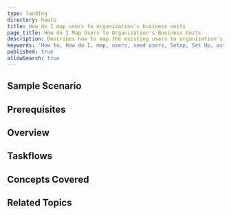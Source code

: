 ```yaml
---
type: landing
directory: howto
title: How do I map users to organization's business units   
page_title: How do I Map Users to Organization's Business Units
description: Describes how to map the existing users to organization's business unit 
keywords: 'How to, How do I, map, users, seed users, Setup, Set Up, assign users'
published: true
allowSearch: true
---
```


## Sample Scenario

 
## Prerequisites


## Overview


## Taskflows


## Concepts Covered


## Related Topics
